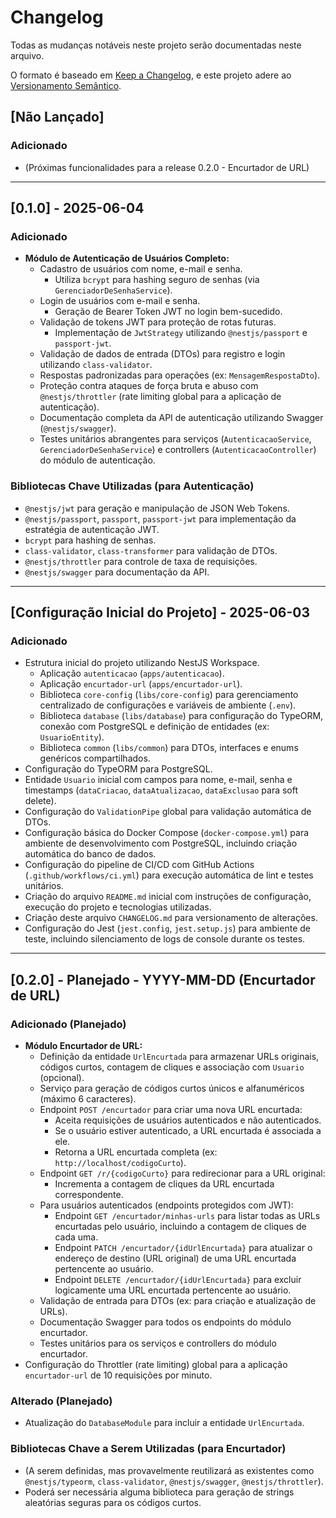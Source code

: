 # Changelog

Todas as mudanças notáveis neste projeto serão documentadas neste arquivo.

O formato é baseado em [Keep a Changelog](https://keepachangelog.com/pt-BR/1.0.0/),
e este projeto adere ao [Versionamento Semântico](https://semver.org/lang/pt-BR/).

## [Não Lançado]

### Adicionado
- (Próximas funcionalidades para a release 0.2.0 - Encurtador de URL)

---

## [0.1.0] - 2025-06-04

### Adicionado
- **Módulo de Autenticação de Usuários Completo:**
    - Cadastro de usuários com nome, e-mail e senha.
        - Utiliza `bcrypt` para hashing seguro de senhas (via `GerenciadorDeSenhaService`).
    - Login de usuários com e-mail e senha.
        - Geração de Bearer Token JWT no login bem-sucedido.
    - Validação de tokens JWT para proteção de rotas futuras.
        - Implementação de `JwtStrategy` utilizando `@nestjs/passport` e `passport-jwt`.
    - Validação de dados de entrada (DTOs) para registro e login utilizando `class-validator`.
    - Respostas padronizadas para operações (ex: `MensagemRespostaDto`).
    - Proteção contra ataques de força bruta e abuso com `@nestjs/throttler` (rate limiting global para a aplicação de autenticação).
    - Documentação completa da API de autenticação utilizando Swagger (`@nestjs/swagger`).
    - Testes unitários abrangentes para serviços (`AutenticacaoService`, `GerenciadorDeSenhaService`) e controllers (`AutenticacaoController`) do módulo de autenticação.

### Bibliotecas Chave Utilizadas (para Autenticação)
- `@nestjs/jwt` para geração e manipulação de JSON Web Tokens.
- `@nestjs/passport`, `passport`, `passport-jwt` para implementação da estratégia de autenticação JWT.
- `bcrypt` para hashing de senhas.
- `class-validator`, `class-transformer` para validação de DTOs.
- `@nestjs/throttler` para controle de taxa de requisições.
- `@nestjs/swagger` para documentação da API.

---

## [Configuração Inicial do Projeto] - 2025-06-03

### Adicionado
- Estrutura inicial do projeto utilizando NestJS Workspace.
    - Aplicação `autenticacao` (`apps/autenticacao`).
    - Aplicação `encurtador-url` (`apps/encurtador-url`).
    - Biblioteca `core-config` (`libs/core-config`) para gerenciamento centralizado de configurações e variáveis de ambiente (`.env`).
    - Biblioteca `database` (`libs/database`) para configuração do TypeORM, conexão com PostgreSQL e definição de entidades (ex: `UsuarioEntity`).
    - Biblioteca `common` (`libs/common`) para DTOs, interfaces e enums genéricos compartilhados.
- Configuração do TypeORM para PostgreSQL.
- Entidade `Usuario` inicial com campos para nome, e-mail, senha e timestamps (`dataCriacao`, `dataAtualizacao`, `dataExclusao` para soft delete).
- Configuração do `ValidationPipe` global para validação automática de DTOs.
- Configuração básica do Docker Compose (`docker-compose.yml`) para ambiente de desenvolvimento com PostgreSQL, incluindo criação automática do banco de dados.
- Configuração do pipeline de CI/CD com GitHub Actions (`.github/workflows/ci.yml`) para execução automática de lint e testes unitários.
- Criação do arquivo `README.md` inicial com instruções de configuração, execução do projeto e tecnologias utilizadas.
- Criação deste arquivo `CHANGELOG.md` para versionamento de alterações.
- Configuração do Jest (`jest.config`, `jest.setup.js`) para ambiente de teste, incluindo silenciamento de logs de console durante os testes.

---

## [0.2.0] - Planejado - YYYY-MM-DD (Encurtador de URL)

### Adicionado (Planejado)
- **Módulo Encurtador de URL:**
    - Definição da entidade `UrlEncurtada` para armazenar URLs originais, códigos curtos, contagem de cliques e associação com `Usuario` (opcional).
    - Serviço para geração de códigos curtos únicos e alfanuméricos (máximo 6 caracteres).
    - Endpoint `POST /encurtador` para criar uma nova URL encurtada:
        - Aceita requisições de usuários autenticados e não autenticados.
        - Se o usuário estiver autenticado, a URL encurtada é associada a ele.
        - Retorna a URL encurtada completa (ex: `http://localhost/codigoCurto`).
    - Endpoint `GET /r/{codigoCurto}` para redirecionar para a URL original:
        - Incrementa a contagem de cliques da URL encurtada correspondente.
    - Para usuários autenticados (endpoints protegidos com JWT):
        - Endpoint `GET /encurtador/minhas-urls` para listar todas as URLs encurtadas pelo usuário, incluindo a contagem de cliques de cada uma.
        - Endpoint `PATCH /encurtador/{idUrlEncurtada}` para atualizar o endereço de destino (URL original) de uma URL encurtada pertencente ao usuário.
        - Endpoint `DELETE /encurtador/{idUrlEncurtada}` para excluir logicamente uma URL encurtada pertencente ao usuário.
    - Validação de entrada para DTOs (ex: para criação e atualização de URLs).
    - Documentação Swagger para todos os endpoints do módulo encurtador.
    - Testes unitários para os serviços e controllers do módulo encurtador.
- Configuração do Throttler (rate limiting) global para a aplicação `encurtador-url` de 10 requisições por minuto.

### Alterado (Planejado)
- Atualização do `DatabaseModule` para incluir a entidade `UrlEncurtada`.

### Bibliotecas Chave a Serem Utilizadas (para Encurtador)
- (A serem definidas, mas provavelmente reutilizará as existentes como `@nestjs/typeorm`, `class-validator`, `@nestjs/swagger`, `@nestjs/throttler`).
- Poderá ser necessária alguma biblioteca para geração de strings aleatórias seguras para os códigos curtos.